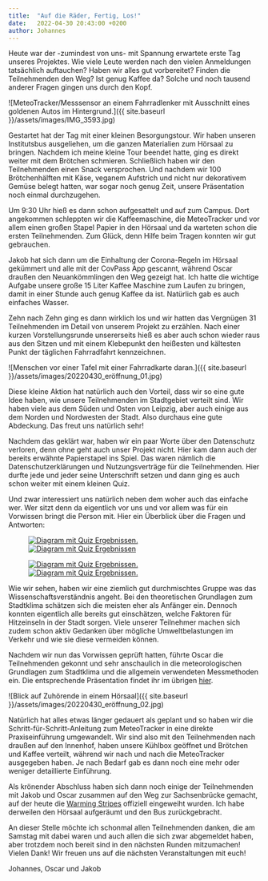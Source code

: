 ```yaml
---
title:  "Auf die Räder, Fertig, Los!"
date:   2022-04-30 20:43:00 +0200
author: Johannes
---
```


Heute war der -zumindest von uns- mit Spannung erwartete erste Tag unseres Projektes. Wie viele Leute werden nach den vielen Anmeldungen tatsächlich auftauchen? Haben wir alles gut vorbereitet? Finden die Teilnehmenden den Weg? Ist genug Kaffee da? Solche und noch tausend anderer Fragen gingen uns durch den Kopf.

![MeteoTracker/Messsensor an einem Fahrradlenker mit Ausschnitt eines goldenen Autos im Hintergrund.]({{ site.baseurl }}/assets/images/IMG_3593.jpg)

Gestartet hat der Tag mit einer kleinen Besorgungstour. Wir haben unseren Institutsbus ausgeliehen, um die ganzen Materialien zum Hörsaal zu bringen. Nachdem ich meine kleine Tour beendet hatte, ging es direkt weiter mit dem Brötchen schmieren. Schließlich haben wir den Teilnehmenden einen Snack versprochen. Und nachdem wir 100 Brötchenhälften mit Käse, veganem Aufstrich und nicht nur dekorativem Gemüse belegt hatten, war sogar noch genug Zeit, unsere Präsentation noch einmal durchzugehen.

Um 9:30 Uhr hieß es dann schon aufgesattelt und auf zum Campus. Dort angekommen schleppten wir die Kaffeemaschine, die MeteoTracker und vor allem einen großen Stapel Papier in den Hörsaal und da warteten schon die ersten Teilnehmenden. Zum Glück, denn Hilfe beim Tragen konnten wir gut gebrauchen.

Jakob hat sich dann um die Einhaltung der Corona-Regeln im Hörsaal gekümmert und alle mit der CovPass App gescannt, während Oscar draußen den Neuankömmlingen den Weg gezeigt hat. Ich hatte die wichtige Aufgabe unsere große 15 Liter Kaffee Maschine zum Laufen zu bringen, damit in einer Stunde auch genug Kaffee da ist. Natürlich gab es auch einfaches Wasser.

Zehn nach Zehn ging es dann wirklich los und wir hatten das Vergnügen 31 Teilnehmenden im Detail von unserem Projekt zu erzählen. Nach einer kurzen Vorstellungsrunde unsererseits hieß es aber auch schon wieder raus aus den Sitzen und mit einem Klebepunkt den heißesten und kältesten Punkt der täglichen Fahrradfahrt kennzeichnen.

![Menschen vor einer Tafel mit einer Fahrradkarte daran.]({{ site.baseurl }}/assets/images/20220430_eröffnung_01.jpg)

Diese kleine Aktion hat natürlich auch den Vorteil, dass wir so eine gute Idee haben, wie unsere Teilnehmenden im Stadtgebiet verteilt sind. Wir haben viele aus dem Süden und Osten von Leipzig, aber auch einige aus dem Norden und Nordwesten der Stadt. Also durchaus eine gute Abdeckung. Das freut uns natürlich sehr!

Nachdem das geklärt war, haben wir ein paar Worte über den Datenschutz verloren, denn ohne geht auch unser Projekt nicht. Hier kam dann auch der bereits erwähnte Papierstapel ins Spiel. Das waren nämlich die Datenschutzerklärungen und Nutzungsverträge für die Teilnehmenden. Hier durfte jede und jeder seine Unterschrift setzen und dann ging es auch schon weiter mit einem kleinen Quiz.

Und zwar interessiert uns natürlich neben dem woher auch das einfache wer. Wer sitzt denn da eigentlich vor uns und vor allem was für ein Vorwissen bringt die Person mit. Hier ein Überblick über die Fragen und Antworten:

<figure class="half">
    <a href="{{ site.baseurl }}/assets/images/20220430_Quiz_01.png">
	<img src="{{ site.baseurl }}/assets/images/20220430_Quiz_01.png" alt="Diagram mit Quiz Ergebnissen."/>
    </a>
    <a href="{{ site.baseurl }}/assets/images/20220430_Quiz_02.png">
	<img src="{{ site.baseurl }}/assets/images/20220430_Quiz_02.png" alt="Diagram mit Quiz Ergebnissen"/>
    </a>
</figure>

<figure class="half">
    <a href="{{ site.baseurl }}/assets/images/20220430_Quiz_03.png">
	<img src="{{ site.baseurl }}/assets/images/20220430_Quiz_03.png" alt="Diagram mit Quiz Ergebnissen."/>
    </a>
    <a href="{{ site.baseurl }}/assets/images/20220430_Quiz_04.png">
	<img src="{{ site.baseurl }}/assets/images/20220430_Quiz_04.png" alt="Diagram mit Quiz Ergebnissen."/>
    </a>
</figure>

Wie wir sehen, haben wir eine ziemlich gut durchmischtes Gruppe was das Wissenschaftsverständnis angeht. Bei den theoretischen Grundlagen zum Stadtklima schätzen sich die meisten eher als Anfänger ein. Dennoch konnten eigentlich alle bereits gut einschätzen, welche Faktoren für Hitzeinseln in der Stadt sorgen. Viele unserer Teilnehmer machen sich zudem schon aktiv Gedanken über mögliche Umweltbelastungen im Verkehr und wie sie diese vermeiden können.

Nachdem wir nun das Vorwissen geprüft hatten, führte Oscar die Teilnehmenden gekonnt und sehr anschaulich in die meteorologischen Grundlagen zum Stadtklima und die allgemein verwendeten Messmethoden ein. Die entsprechende Präsentation findet ihr im übrigen <a href="{{ 'project.html' | relative_url }}">hier</a>.

![Blick auf Zuhörende in einem Hörsaal]({{ site.baseurl }}/assets/images/20220430_eröffnung_02.jpg)

Natürlich hat alles etwas länger gedauert als geplant und so haben wir die Schritt-für-Schritt-Anleitung zum MeteoTracker in eine direkte Praxiseinführung umgewandelt. Wir sind also mit den Teilnehmenden nach draußen auf den Innenhof, haben unsere Kühlbox geöffnet und Brötchen und Kaffee verteilt, während wir nach und nach die MeteoTracker ausgegeben haben. Je nach Bedarf gab es dann noch eine mehr oder weniger detaillierte Einführung.

Als krönender Abschluss haben sich dann noch einige der Teilnehmenden mit Jakob und Oscar zusammen auf den Weg zur Sachsenbrücke gemacht, auf der heute die [Warming Stripes](https://twitter.com/LpzfuersKlima/status/1520489780332707845) offiziell eingeweiht wurden. Ich habe derweilen den Hörsaal aufgeräumt und den Bus zurückgebracht. 

An dieser Stelle möchte ich schonmal allen Teilnehmenden danken, die am Samstag mit dabei waren und auch allen die sich zwar abgemeldet haben, aber trotzdem noch bereit sind in den nächsten Runden mitzumachen! Vielen Dank! Wir freuen uns auf die nächsten Veranstaltungen mit euch!

Johannes, Oscar und Jakob